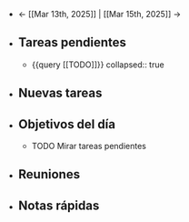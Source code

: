 - ← [[Mar 13th, 2025]] | [[Mar 15th, 2025]] →
- ## Tareas pendientes
	- {{query [[TODO]]}}
	  collapsed:: true
- ## Nuevas tareas
- ## Objetivos del día
	- TODO Mirar tareas pendientes
- ## Reuniones
- ## Notas rápidas